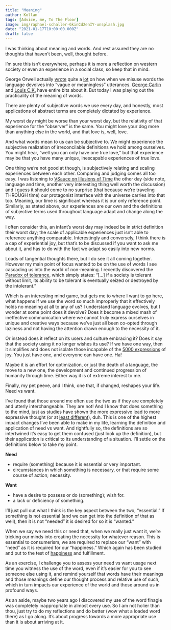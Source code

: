 ```yaml
---
title: "Meaning"
author: Kollan
tags: [Advice, me, To The Floor]
image: img/raphael-schaller-GkinCd2enIY-unsplash.jpg
date: "2021-01-17T10:00:00.000Z"
draft: false
---
```


I was thinking about meaning and words. And rest assured they are no thoughts that haven’t been, well, thought before.

I’m sure this isn’t everywhere, perhaps it is more a reflection on western society or even an experience in a social class, so keep that in mind.

George Orwell actually [wrote](https://www.orwellfoundation.com/the-orwell-foundation/orwell/essays-and-other-works/politics-and-the-english-language/) quite a [lot](https://en.wikipedia.org/wiki/Doublespeak) on how when we misuse words the language devolves into “vague or meaningless” utterances. [George Carlin](https://www.youtube.com/watch?v=ttUvsrcxKmI) and [Louis C.K.](https://www.youtube.com/watch?v=FSubdmYGVEI) have entire bits about it. But today I was playing out the practicality of the meaning of words.

There are plenty of subjective words we use every day, and honestly, most applications of abstract terms are completely dictated by experience.

My worst day might be worse than your worst day, but the relativity of that experience for the “observer” is the same. You might love your dog more than anything else in the world, and that love is, well, love.

And what words mean to us can be subjective to. We might experience the subjective realization of irreconcilable definitions we hold among ourselves. You might hear, “well you can only have one true love,” but that experience may be that you have many unique, inescapable experiences of true love.

One thing we’re not good at though, is subjectively relating and scaling experiences between each other. Comparing and judging comes all too easy. I was listening to [VSauce on Illusions of Time](https://www.youtube.com/watch?v=zHL9GP_B30E) the other day (side note, language and time, another very interesting thing well worth the discussion) and I guess it should come to no surprise (that because we’re traveling THROUGH time) our protagonist interface with the universe carries into that too. Meaning, our time is significant whereas it is our only reference point. Similarly, as stated above, our experiences are our own and the definitions of subjective terms used throughout language adapt and change along the way. 

I often consider this, an infant’s worst day may indeed be in strict definition their worst day; the scale of applicable experiences just isn’t able to reference anything comparable. Interestingly and conversely, I think there is a cap of experiential joy, but that’s to be discussed if you want to ask me about it, and has to do with the fact we adapt so easily into new norms.

Loads of tangential thoughts there, but I do see it all coming together. However my main point of focus wanted to be on the use of words I see cascading us into the world of non-meaning. I recently discovered the [Paradox of tolerance](https://en.wikipedia.org/wiki/Paradox_of_tolerance), which simply states:
“[...] if a society is tolerant without limit, its ability to be tolerant is eventually seized or destroyed by the intolerant.”

Which is an interesting mind game, but gets me to where I want to go here, what happens if we use the word so much improperly that it effectively holds no meaning at all to any of us? I understand language evolves, but I wonder at some point does it devolve? Does it become a mixed mash of ineffective communication where we cannot truly express ourselves in unique and creative ways because we’ve just all been co-opted through laziness and not having the attention drawn enough to the necessity of it.

Or instead does it reflect on its users and culture embracing it? Does it say that the society using it no longer wishes its use? If we have one way, then it simplifies and does not isolate those incapable of the [5000 expressions](https://www.theglobeandmail.com/life/relationships/how-other-languages-express-emotions-and-english-lacks-the-words/article7200625/) of joy. You just have one, and everyone can have one. Ha!

Maybe it is an effort for optimization, or just the death of a language, the move to a new one, the development and continued progression of humanity through time. Either way it is of extreme interest to me.

Finally, my pet peeve, and I think, one that, if changed, reshapes your life. Need vs want.

I’ve found that those around me often use the two as if they are completely and utterly interchangeable. They are not! And I know that does something to the mind, just as studies have shown the more expressive lead to more expressive thought (or at [least different](https://www.linguisticsociety.org/content/does-language-i-speak-influence-way-i-think)), duh. This is one of the highest impact changes I’ve been able to make in my life, learning the definition and application of need vs want. And rightfully so, the definitions are so intertwined it’s easy to get them confused (just look up the definition), but their application is critical to its understanding of a situation. I’ll settle on the definitions below to take my point.

__Need__

- require (something) because it is essential or very important.
- circumstances in which something is necessary, or that require some course of action; necessity.

__Want__

- have a desire to possess or do (something); wish for.
- a lack or deficiency of something.

I’ll just pull out what I think is the key aspect between the two, “essential.” If something is not essential (and we can get into the definition of that as well), then it is not “needed” it is desired for so it is “wanted.”

 When we say we need this or need that, when we really just want it, we’re tricking our minds into creating the necessity for whatever reason. This is essential to consumerism, we are required to replace our “want” with “need” as it is required for our “happiness.” Which again has been studied and put to the test of [happiness](https://www.npr.org/sections/health-shots/2017/08/28/545839192/need-a-happiness-boost-spend-your-money-to-buy-time-not-more-stuff) and fulfillment.

As an exercise, I challenge you to assess your need vs want usage next time you witness the use of the word, even if it’s easier for you to see someone else using it, and remind yourself that words have their meanings and those meanings define our thought process and relative use of such, which in turn impacts our experience of the world and those around us in profound ways.

As an aside, maybe two years ago I discovered my use of the word finagle was completely inappropriate in almost every use. So I am not holier than thou, just try to do my reflections and do better (wow what a loaded word there) as I go along. It’s about progress towards a more appropriate use than it is about arriving at it.
